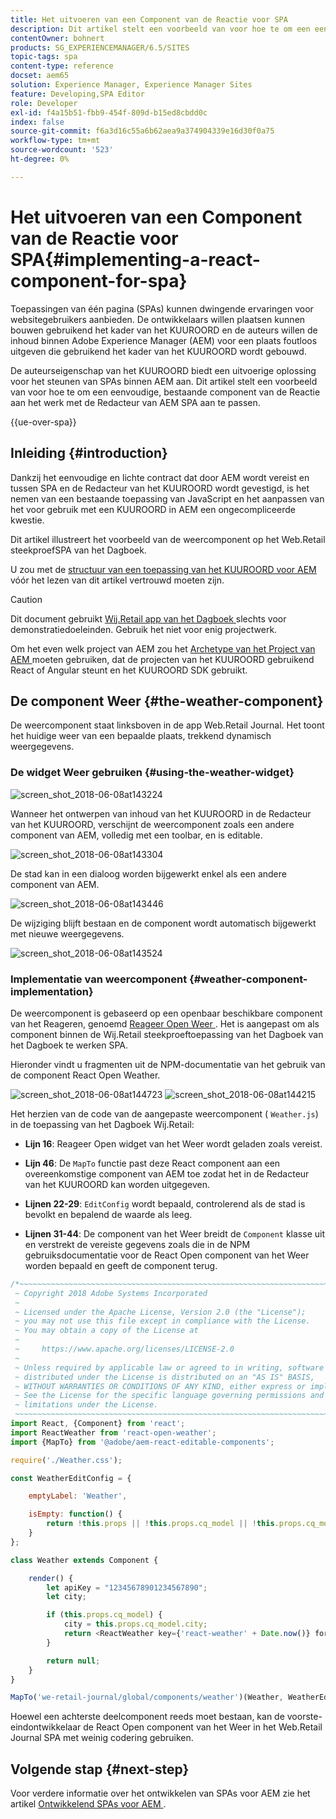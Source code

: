 ```yaml
---
title: Het uitvoeren van een Component van de Reactie voor SPA
description: Dit artikel stelt een voorbeeld van voor hoe te om een eenvoudige, bestaande component van de Reactie aan het werk met de Redacteur van het KUUROORD van Adobe Experience Manager (AEM) aan te passen.
contentOwner: bohnert
products: SG_EXPERIENCEMANAGER/6.5/SITES
topic-tags: spa
content-type: reference
docset: aem65
solution: Experience Manager, Experience Manager Sites
feature: Developing,SPA Editor
role: Developer
exl-id: f4a15b51-fbb9-454f-809d-b15ed8cbdd0c
index: false
source-git-commit: f6a3d16c55a6b62aea9a374904339e16d30f0a75
workflow-type: tm+mt
source-wordcount: '523'
ht-degree: 0%

---
```



# Het uitvoeren van een Component van de Reactie voor SPA{#implementing-a-react-component-for-spa}

Toepassingen van één pagina (SPAs) kunnen dwingende ervaringen voor websitegebruikers aanbieden. De ontwikkelaars willen plaatsen kunnen bouwen gebruikend het kader van het KUUROORD en de auteurs willen de inhoud binnen Adobe Experience Manager (AEM) voor een plaats foutloos uitgeven die gebruikend het kader van het KUUROORD wordt gebouwd.

De auteurseigenschap van het KUUROORD biedt een uitvoerige oplossing voor het steunen van SPAs binnen AEM aan. Dit artikel stelt een voorbeeld van voor hoe te om een eenvoudige, bestaande component van de Reactie aan het werk met de Redacteur van AEM SPA aan te passen.

{{ue-over-spa}}

## Inleiding {#introduction}

Dankzij het eenvoudige en lichte contract dat door AEM wordt vereist en tussen SPA en de Redacteur van het KUUROORD wordt gevestigd, is het nemen van een bestaande toepassing van JavaScript en het aanpassen van het voor gebruik met een KUUROORD in AEM een ongecompliceerde kwestie.

Dit artikel illustreert het voorbeeld van de weercomponent op het Web.Retail steekproefSPA van het Dagboek.

U zou met de [ structuur van een toepassing van het KUUROORD voor AEM ](/help/sites-developing/spa-getting-started-react.md) vóór het lezen van dit artikel vertrouwd moeten zijn.

>[!CAUTION]
>Dit document gebruikt [ Wij.Retail app van het Dagboek ](https://github.com/adobe/aem-sample-we-retail-journal) slechts voor demonstratiedoeleinden. Gebruik het niet voor enig projectwerk.
>
>Om het even welk project van AEM zou het [ Archetype van het Project van AEM ](https://experienceleague.adobe.com/docs/experience-manager-core-components/using/developing/archetype/overview.html) moeten gebruiken, dat de projecten van het KUUROORD gebruikend React of Angular steunt en het KUUROORD SDK gebruikt.

## De component Weer {#the-weather-component}

De weercomponent staat linksboven in de app Web.Retail Journal. Het toont het huidige weer van een bepaalde plaats, trekkend dynamisch weergegevens.

### De widget Weer gebruiken {#using-the-weather-widget}

![ screen_shot_2018-06-08at143224 ](assets/screen_shot_2018-06-08at143224.png)

Wanneer het ontwerpen van inhoud van het KUUROORD in de Redacteur van het KUUROORD, verschijnt de weercomponent zoals een andere component van AEM, volledig met een toolbar, en is editable.

![ screen_shot_2018-06-08at143304 ](assets/screen_shot_2018-06-08at143304.png)

De stad kan in een dialoog worden bijgewerkt enkel als een andere component van AEM.

![ screen_shot_2018-06-08at143446 ](assets/screen_shot_2018-06-08at143446.png)

De wijziging blijft bestaan en de component wordt automatisch bijgewerkt met nieuwe weergegevens.

![ screen_shot_2018-06-08at143524 ](assets/screen_shot_2018-06-08at143524.png)

### Implementatie van weercomponent {#weather-component-implementation}

De weercomponent is gebaseerd op een openbaar beschikbare component van het Reageren, genoemd [ Reageer Open Weer ](https://www.npmjs.com/package/react-open-weather). Het is aangepast om als component binnen de Wij.Retail steekproeftoepassing van het Dagboek van het Dagboek te werken SPA.

Hieronder vindt u fragmenten uit de NPM-documentatie van het gebruik van de component React Open Weather.

![ screen_shot_2018-06-08at144723 ](assets/screen_shot_2018-06-08at144723.png) ![ screen_shot_2018-06-08at144215 ](assets/screen_shot_2018-06-08at144215.png)

Het herzien van de code van de aangepaste weercomponent ( `Weather.js`) in de toepassing van het Dagboek Wij.Retail:

* **Lijn 16**: Reageer Open widget van het Weer wordt geladen zoals vereist.
* **Lijn 46**: De `MapTo` functie past deze React component aan een overeenkomstige component van AEM toe zodat het in de Redacteur van het KUUROORD kan worden uitgegeven.

* **Lijnen 22-29**: `EditConfig` wordt bepaald, controlerend als de stad is bevolkt en bepalend de waarde als leeg.

* **Lijnen 31-44**: De component van het Weer breidt de `Component` klasse uit en verstrekt de vereiste gegevens zoals die in de NPM gebruiksdocumentatie voor de React Open component van het Weer worden bepaald en geeft de component terug.

```javascript
/*~~~~~~~~~~~~~~~~~~~~~~~~~~~~~~~~~~~~~~~~~~~~~~~~~~~~~~~~~~~~~~~~~~~~~~~~~~~~~~
 ~ Copyright 2018 Adobe Systems Incorporated
 ~
 ~ Licensed under the Apache License, Version 2.0 (the "License");
 ~ you may not use this file except in compliance with the License.
 ~ You may obtain a copy of the License at
 ~
 ~     https://www.apache.org/licenses/LICENSE-2.0
 ~
 ~ Unless required by applicable law or agreed to in writing, software
 ~ distributed under the License is distributed on an "AS IS" BASIS,
 ~ WITHOUT WARRANTIES OR CONDITIONS OF ANY KIND, either express or implied.
 ~ See the License for the specific language governing permissions and
 ~ limitations under the License.
 ~~~~~~~~~~~~~~~~~~~~~~~~~~~~~~~~~~~~~~~~~~~~~~~~~~~~~~~~~~~~~~~~~~~~~~~~~~~~~*/
import React, {Component} from 'react';
import ReactWeather from 'react-open-weather';
import {MapTo} from '@adobe/aem-react-editable-components';

require('./Weather.css');

const WeatherEditConfig = {

    emptyLabel: 'Weather',

    isEmpty: function() {
        return !this.props || !this.props.cq_model || !this.props.cq_model.city || this.props.cq_model.city.trim().length < 1;
    }
};

class Weather extends Component {

    render() {
        let apiKey = "12345678901234567890";
        let city;

        if (this.props.cq_model) {
            city = this.props.cq_model.city;
            return <ReactWeather key={'react-weather' + Date.now()} forecast="today" apikey={apiKey} type="city" city={city} />
        }

        return null;
    }
}

MapTo('we-retail-journal/global/components/weather')(Weather, WeatherEditConfig);
```

Hoewel een achterste deelcomponent reeds moet bestaan, kan de voorste-eindontwikkelaar de React Open component van het Weer in het Web.Retail Journal SPA met weinig codering gebruiken.

## Volgende stap {#next-step}

Voor verdere informatie over het ontwikkelen van SPAs voor AEM zie het artikel [ Ontwikkelend SPAs voor AEM ](/help/sites-developing/spa-architecture.md).
